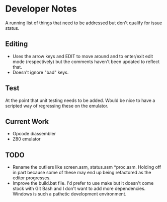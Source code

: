 # Developer Notes 
A running list of things that need to be addressed but don't qualify for issue status.

## Editing
* Uses the arrow keys and EDIT to move around and to enter/exit edit mode (respectively) but the comments haven't been updated to reflect that.
* Doesn't ignore "bad" keys.

## Test
At the point that unit testing needs to be added. Would be nice to have a scripted way of regressing these on the emulator.

## Current Work
* Opcode diassembler
* Z80 emulator

## TODO
* Rename the outliers like screen.asm, status.asm \*proc.asm. Holding off in part because some of these may end up being refactored as the editor progresses.
* Improve the build.bat file. I'd prefer to use make but it doesn't come stock with Git Bash and I don't want to add more dependencies. Windows is such a pathetic development environment.